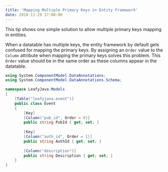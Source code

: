 ```yaml
---
title: 'Mapping Multiple Primary Keys in Entity Framework'
date: 2018-11-29 17:00:00
---
```

This tip shows one simple solution to allow multiple primary keys mapping in entities.
<!-- Excerpt End -->

When a datatable has multiple keys, the entity framework by default gets confused for mapping the primary keys. By assigning an `Order` value to the `Column` attribute when mapping the primary keys solves this problem. This `Order` value should be in the same order as these columns appear in the datatable.

```cs
using System.ComponentModel.DataAnnotations;
using System.ComponentModel.DataAnnotations.Schema;

namespace LeafyJava.Models
{
    [Table("leafyjava.event")]
    public class Event
    {
        [Key]
        [Column("pub_id", Order = 0)]
        public string PubId { get; set; }
        
        [Key]
        [Column("auth_id", Order = 1)]
        public string AuthId { get; set; }
        
        [Column("description")] 
        public string Description { get; set; }      
    }
}
```


